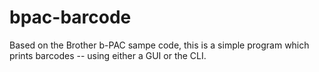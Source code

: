 # bpac-barcode
Based on the Brother b-PAC sampe code, this is a simple program which prints barcodes -- using either a GUI or the CLI.
